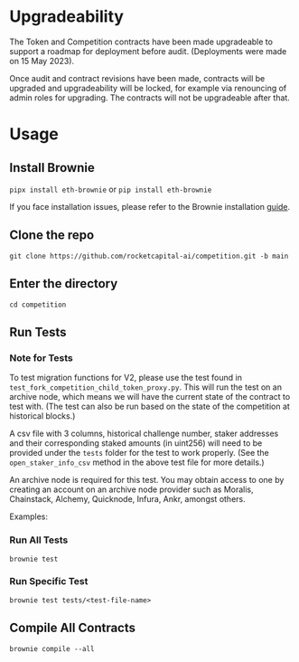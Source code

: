 # Upgradeability

The Token and Competition contracts have been made upgradeable to support a roadmap for deployment before audit.
(Deployments were made on 15 May 2023).

Once audit and contract revisions have been made, contracts will be upgraded and upgradeability will be locked, for example via renouncing of admin roles for upgrading. The contracts will not be upgradeable after that.

# Usage
## Install Brownie
`pipx install eth-brownie`
or
`pip install eth-brownie`

If you face installation issues, please refer to the Brownie installation [guide](https://eth-brownie.readthedocs.io/en/stable/install.html).

## Clone the repo

`git clone https://github.com/rocketcapital-ai/competition.git -b main`

## Enter the directory
`cd competition`

## Run Tests

### Note for Tests
To test migration functions for V2, please use the test found in `test_fork_competition_child_token_proxy.py`.
This will run the test on an archive node, which means we will have the current state of the contract to test with. 
(The test can also be run based on the state of the competition at historical blocks.)

A csv file with 3 columns, historical challenge number, staker addresses and their corresponding staked amounts (in uint256) will need to be provided under the `tests` folder for the test to work properly. (See the `open_staker_info_csv` method in the above test file for more details.)

An archive node is required for this test. You may obtain access to one by creating an account on an archive node provider such as Moralis, Chainstack, Alchemy, Quicknode, Infura, Ankr, amongst others.  

Examples:
### Run All Tests
`brownie test`

### Run Specific Test
`brownie test tests/<test-file-name>`

## Compile All Contracts
`brownie compile --all`